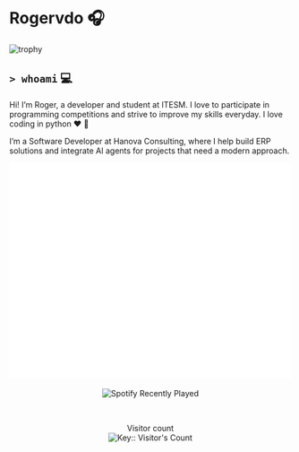 # Rogervdo 🎧
<!-- ![trophy](https://github-profile-trophy.vercel.app/?username=rogervdo&theme=onedark&row=1) -->
![trophy](https://trophygh.kolioaris.xyz/?username=rogervdo&theme=onedark&row=1)

`> whoami` 💻
---
Hi! I’m Roger, a developer and student at ITESM. I love to participate in programming competitions and strive to improve my skills everyday. I love coding in python ♥ 🐍

I’m a Software Developer at Hanova Consulting, where I help build ERP solutions and integrate AI agents for projects that need a modern approach.
<br>

<p>
  <img src="https://github.com/rogervdo/rogervdo/blob/main/github-metrics.svg" alt="Metrics"/>
</p>

<p align="center">
  <img src="https://spotify-recently-played-readme.vercel.app/api?user=fhkzgsbyaqst7vrxl356jnyap&count=1" alt="Spotify Recently Played" />
</p>


<br>


<p align="center"> 
  Visitor count<br>
  <img src="https://profile-counter.deno.dev/rogervdo/count.svg" alt="Key:: Visitor's Count" />
</p>


